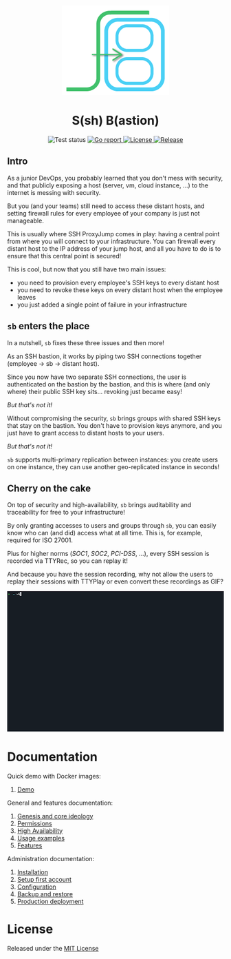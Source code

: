<p align="center">
<img alt="SB logo" src="./docs/assets/logo.png"><br>
<h1 align="center">S(sh) B(astion)</h1>
<p align="center">
  <img alt="Test status" src="https://github.com/inpher/sb/workflows/main-tests/badge.svg">
  <a href="http://goreportcard.com/report/inpher/sb">
     <img alt="Go report" src="https://img.shields.io/badge/Go_report-A+-brightgreen.svg">
  </a>
  <a href="https://opensource.org/licenses/MIT">
    <img alt="License" src="https://img.shields.io/badge/license-MIT-brightgreen.svg">
  </a>
  <a href="https://github.com/inpher/sb/releases/latest">
    <img alt="Release" src="https://img.shields.io/github/release/inpher/sb.svg">
  </a>
</p>

## Intro

As a junior DevOps, you probably learned that you don't mess with security, and that publicly exposing a host 
(server, vm, cloud instance, ...) to the internet is messing with security.

But you (and your teams) still need to access these distant hosts, and setting firewall rules for every employee 
of your company is just not manageable.

This is usually where SSH ProxyJump comes in play: having a central point from where you will connect 
to your infrastructure. You can firewall every distant host to the IP address of your jump host, and all you have to do 
is to ensure that this central point is secured!

This is cool, but now that you still have two main issues:
- you need to provision every employee's SSH keys to every distant host
- you need to revoke these keys on every distant host when the employee leaves
- you just added a single point of failure in your infrastructure


## `sb` enters the place

In a nutshell, `sb` fixes these three issues and then more!

As an SSH bastion, it works by piping two SSH connections together (employee -> sb -> distant host).

Since you now have two separate SSH connections, the user is authenticated on the bastion by the bastion, 
and this is where (and only where) their public SSH key sits... revoking just became easy!

_But that's not it!_

Without compromising the security, `sb` brings groups with shared SSH keys that stay on the bastion. 
You don't have to provision keys anymore, and you just have to grant access to distant hosts to your users.

_But that's not it!_

`sb` supports multi-primary replication between instances: you create users on one instance, 
they can use another geo-replicated instance in seconds!


## Cherry on the cake

On top of security and high-availability, `sb` brings auditability and traceability for free to your infrastructure!

By only granting accesses to users and groups through `sb`, you can easily know who can (and did) access what 
at all time. This is, for example, required for ISO 27001.

Plus for higher norms (_SOC1_, _SOC2_, _PCI-DSS_, ...), every SSH session is recorded via TTYRec, so you can replay it!

And because you have the session recording, why not allow the users to replay their sessions with TTYPlay 
or even convert these recordings as GIF?

![recording.gif](./docs/assets/recording.gif)

# Documentation

Quick demo with Docker images:
1. [Demo](./docs/demo.md)

General and features documentation:
1. [Genesis and core ideology](./docs/genesis-core-ideology.md)
2. [Permissions](./docs/permissions.md)
3. [High Availability](./docs/high-availability.md)
4. [Usage examples](./docs/usage.md)
5. [Features](./docs/features.md)

Administration documentation:
1. [Installation](./docs/installation.md)
2. [Setup first account](./docs/setup-first-account.md)
3. [Configuration](./docs/configuration.md)
4. [Backup and restore](./docs/backup-and-restore.md)
5. [Production deployment](./docs/production-deployment.md)

# License

Released under the [MIT License](https://github.com/inpher/sb/blob/master/LICENSE)
